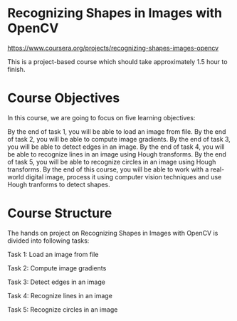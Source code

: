 # Recognizing Shapes in Images with OpenCV

https://www.coursera.org/projects/recognizing-shapes-images-opencv

This is a project-based course which should take approximately 1.5 hour to finish. 

# Course Objectives

In this course, we are going to focus on five learning objectives:

By the end of task 1, you will be able to load an image from file.
By the end of task 2, you will be able to compute image gradients.
By the end of task 3, you will be able to detect edges in an image.
By the end of task 4, you will be able to recognize lines in an image using Hough transforms.
By the end of task 5, you will be able to recognize circles in an image using Hough transforms.
By the end of this course, you will be able to work with a real-world digital image, process it using computer vision techniques and use Hough tranforms to detect shapes.

# Course Structure

The hands on project on Recognizing Shapes in Images with OpenCV is divided into following tasks:

Task 1: Load an image from file

Task 2: Compute image gradients

Task 3: Detect edges in an image

Task 4: Recognize lines in an image

Task 5: Recognize circles in an image

